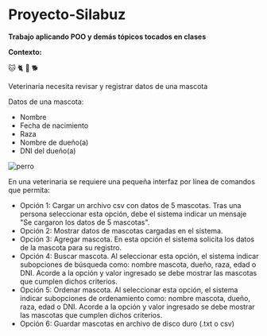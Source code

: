# Proyecto-Silabuz

**Trabajo aplicando POO y demás tópicos tocados en clases**

**Contexto:**

🐱 🐈 🐶 🐕

Veterinaria necesita revisar y registrar datos de una mascota

Datos de una mascota:
* Nombre
* Fecha de nacimiento
* Raza
* Nombre de dueño(a)
* DNI del dueño(a)

![perro](https://i.imgur.com/dbZCrCn.png[/img])

En una veterinaria se requiere una pequeña interfaz por línea de comandos que permita:

* Opción 1: Cargar un archivo csv con datos de 5 mascotas. Tras una persona seleccionar esta opción, debe el sistema indicar un mensaje "Se cargaron los datos de 5 mascotas".
* Opción 2: Mostrar datos de mascotas cargadas en el sistema.
* Opción 3: Agregar mascota. En esta opción el sistema solicita los datos de la mascota para su registro.
* Opción 4: Buscar mascota. Al seleccionar esta opción, el sistema indicar subopciones de búsqueda como: nombre mascota, dueño, raza, edad o DNI. Acorde a la opción y valor ingresado se debe mostrar las mascotas que cumplen dichos criterios.
* Opción 5: Ordenar mascota. Al seleccionar esta opción, el sistema indicar subopciones de ordenamiento como: nombre mascota, dueño, raza, edad o DNI. Acorde a la opción y valor ingresado se debe mostrar las mascotas que cumplen dichos criterios.
* Opción 6: Guardar mascotas en archivo de disco duro (.txt o csv)
